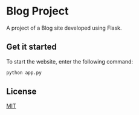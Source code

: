 # Blog Project

A project of a Blog site developed using Flask.

## Get it started 

To start the website, enter the following command:

```sh 
python app.py
```

## License

[MIT](LICENSE)
